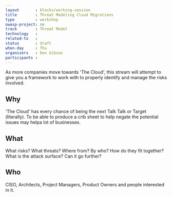 ```yaml
---
layout       : blocks/working-session
title        : Threat Modeling Cloud Migrations
type         : workshop
owasp-project: no
track        : Threat Model
technology   :
related-to   :
status       : draft
when-day     : Thu
organizers   : Don Gibson
participants :
---
```


As more companies move towards 'The Cloud', this stream will attempt to give you a framework to work with to properly identify and manage the risks involved.

## Why

'The Cloud' has every chance of being the next Talk Talk or Target (literally). To be able to produce a crib sheet to help negate the potential issues may helpa lot of businesses.

## What

What risks? What threats? Where from? By who? How do they fit together? What is the attack surface? Can it go further?

## Who

CISO, Architects, Project Managers, Product Owners and people interested in it.
